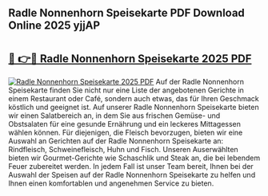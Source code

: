## Radle Nonnenhorn Speisekarte PDF Download Online 2025 yjjAP

# <h2><a href="http://gcdu18.nevu.top/?p=Radle+Nonnenhorn+Speisekarte">🔗 👉🔴 Radle Nonnenhorn Speisekarte 2025 PDF</a></h2>

[![Radle Nonnenhorn Speisekarte 2025 PDF](https://i.imgur.com/dBaPXMq.png)](http://gcdu18.nevu.top/?p=Radle+Nonnenhorn+Speisekarte)
Auf der Radle Nonnenhorn Speisekarte finden Sie nicht nur eine Liste der angebotenen Gerichte in einem Restaurant oder Café, sondern auch etwas, das für Ihren Geschmack köstlich und geeignet ist. Auf unserer Radle Nonnenhorn Speisekarte bieten wir einen Salatbereich an, in dem Sie aus frischen Gemüse- und Obstsalaten für eine gesunde Ernährung und ein leckeres Mittagessen wählen können. Für diejenigen, die Fleisch bevorzugen, bieten wir eine Auswahl an Gerichten auf der Radle Nonnenhorn Speisekarte an: Rindfleisch, Schweinefleisch, Huhn und Fisch. Unseren Auserwählten bieten wir Gourmet-Gerichte wie Schaschlik und Steak an, die bei lebendem Feuer zubereitet werden. In jedem Fall ist unser Team bereit, Ihnen bei der Auswahl der Speisen auf der Radle Nonnenhorn Speisekarte zu helfen und Ihnen einen komfortablen und angenehmen Service zu bieten.

